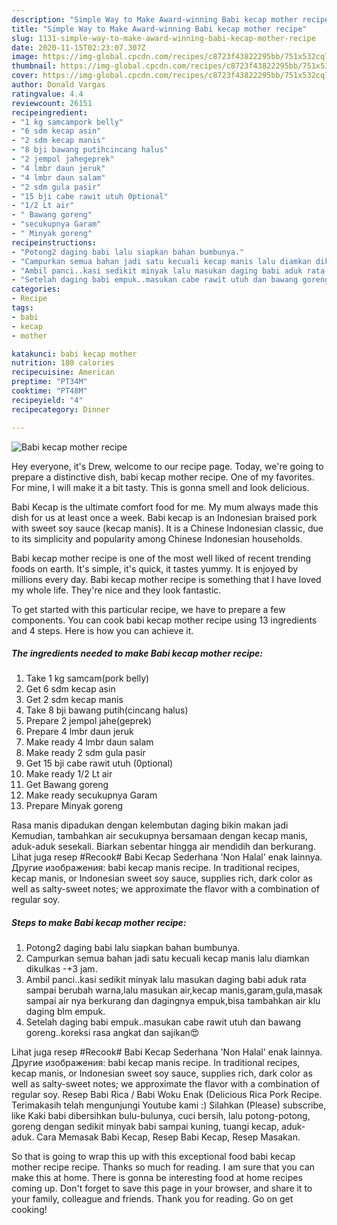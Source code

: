 ```yaml
---
description: "Simple Way to Make Award-winning Babi kecap mother recipe"
title: "Simple Way to Make Award-winning Babi kecap mother recipe"
slug: 1131-simple-way-to-make-award-winning-babi-kecap-mother-recipe
date: 2020-11-15T02:23:07.307Z
image: https://img-global.cpcdn.com/recipes/c8723f43822295bb/751x532cq70/babi-kecap-mother-recipe-foto-resep-utama.jpg
thumbnail: https://img-global.cpcdn.com/recipes/c8723f43822295bb/751x532cq70/babi-kecap-mother-recipe-foto-resep-utama.jpg
cover: https://img-global.cpcdn.com/recipes/c8723f43822295bb/751x532cq70/babi-kecap-mother-recipe-foto-resep-utama.jpg
author: Donald Vargas
ratingvalue: 4.4
reviewcount: 26151
recipeingredient:
- "1 kg samcampork belly"
- "6 sdm kecap asin"
- "2 sdm kecap manis"
- "8 bji bawang putihcincang halus"
- "2 jempol jahegeprek"
- "4 lmbr daun jeruk"
- "4 lmbr daun salam"
- "2 sdm gula pasir"
- "15 bji cabe rawit utuh 0ptional"
- "1/2 Lt air"
- " Bawang goreng"
- "secukupnya Garam"
- " Minyak goreng"
recipeinstructions:
- "Potong2 daging babi lalu siapkan bahan bumbunya."
- "Campurkan semua bahan jadi satu kecuali kecap manis lalu diamkan dikulkas -+3 jam."
- "Ambil panci..kasi sedikit minyak lalu masukan daging babi aduk rata sampai berubah warna,lalu masukan air,kecap manis,garam,gula,masak sampai air nya berkurang dan dagingnya empuk,bisa tambahkan air klu daging blm empuk."
- "Setelah daging babi empuk..masukan cabe rawit utuh dan bawang goreng..koreksi rasa angkat dan sajikan😍"
categories:
- Recipe
tags:
- babi
- kecap
- mother

katakunci: babi kecap mother 
nutrition: 180 calories
recipecuisine: American
preptime: "PT34M"
cooktime: "PT48M"
recipeyield: "4"
recipecategory: Dinner

---
```



![Babi kecap mother recipe](https://img-global.cpcdn.com/recipes/c8723f43822295bb/751x532cq70/babi-kecap-mother-recipe-foto-resep-utama.jpg)

Hey everyone, it's Drew, welcome to our recipe page. Today, we're going to prepare a distinctive dish, babi kecap mother recipe. One of my favorites. For mine, I will make it a bit tasty. This is gonna smell and look delicious.

Babi Kecap is the ultimate comfort food for me. My mum always made this dish for us at least once a week. Babi kecap is an Indonesian braised pork with sweet soy sauce (kecap manis). It is a Chinese Indonesian classic, due to its simplicity and popularity among Chinese Indonesian households.

Babi kecap mother recipe is one of the most well liked of recent trending foods on earth. It's simple, it's quick, it tastes yummy. It is enjoyed by millions every day. Babi kecap mother recipe is something that I have loved my whole life. They're nice and they look fantastic.


To get started with this particular recipe, we have to prepare a few components. You can cook babi kecap mother recipe using 13 ingredients and 4 steps. Here is how you can achieve it.

<!--inarticleads1-->

##### The ingredients needed to make Babi kecap mother recipe:

1. Take 1 kg samcam(pork belly)
1. Get 6 sdm kecap asin
1. Get 2 sdm kecap manis
1. Take 8 bji bawang putih(cincang halus)
1. Prepare 2 jempol jahe(geprek)
1. Prepare 4 lmbr daun jeruk
1. Make ready 4 lmbr daun salam
1. Make ready 2 sdm gula pasir
1. Get 15 bji cabe rawit utuh (0ptional)
1. Make ready 1/2 Lt air
1. Get  Bawang goreng
1. Make ready secukupnya Garam
1. Prepare  Minyak goreng


Rasa manis dipadukan dengan kelembutan daging bikin makan jadi Kemudian, tambahkan air secukupnya bersamaan dengan kecap manis, aduk-aduk sesekali. Biarkan sebentar hingga air mendidih dan berkurang. Lihat juga resep #Recook# Babi Kecap Sederhana &#39;Non Halal&#39; enak lainnya. Другие изображения: babi kecap manis recipe. In traditional recipes, kecap manis, or Indonesian sweet soy sauce, supplies rich, dark color as well as salty-sweet notes; we approximate the flavor with a combination of regular soy. 

<!--inarticleads2-->

##### Steps to make Babi kecap mother recipe:

1. Potong2 daging babi lalu siapkan bahan bumbunya.
1. Campurkan semua bahan jadi satu kecuali kecap manis lalu diamkan dikulkas -+3 jam.
1. Ambil panci..kasi sedikit minyak lalu masukan daging babi aduk rata sampai berubah warna,lalu masukan air,kecap manis,garam,gula,masak sampai air nya berkurang dan dagingnya empuk,bisa tambahkan air klu daging blm empuk.
1. Setelah daging babi empuk..masukan cabe rawit utuh dan bawang goreng..koreksi rasa angkat dan sajikan😍


Lihat juga resep #Recook# Babi Kecap Sederhana &#39;Non Halal&#39; enak lainnya. Другие изображения: babi kecap manis recipe. In traditional recipes, kecap manis, or Indonesian sweet soy sauce, supplies rich, dark color as well as salty-sweet notes; we approximate the flavor with a combination of regular soy. Resep Babi Rica / Babi Woku Enak (Delicious Rica Pork Recipe. Terimakasih telah mengunjungi Youtube kami :) Silahkan (Please) subscribe, like Kaki babi dibersihkan bulu-bulunya, cuci bersih, lalu potong-potong, goreng dengan sedikit minyak babi sampai kuning, tuangi kecap, aduk-aduk. Cara Memasak Babi Kecap, Resep Babi Kecap, Resep Masakan. 

So that is going to wrap this up with this exceptional food babi kecap mother recipe recipe. Thanks so much for reading. I am sure that you can make this at home. There is gonna be interesting food at home recipes coming up. Don't forget to save this page in your browser, and share it to your family, colleague and friends. Thank you for reading. Go on get cooking!
